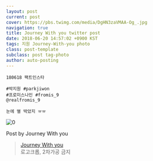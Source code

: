 ```yaml
---
layout: post
current: post
cover: https://pbs.twimg.com/media/DgHN3zaVMAA-Og_.jpg
navigation: true
title: Journey With you twitter post
date: 2018-06-20 14:57:02 +0900 KST
tags: 지원 Journey-With-you photo
class: post-template
subclass: post tag-photo
author: auto-posting
---
```


```
180618 팩트인스타  
  
#박지원 #parkjiwon  
#프로미스나인 #fromis_9  
@realfromis_9  
  
눈에 별 박았지 ㅠㅠ  

```

![0](https://pbs.twimg.com/media/DgHN3zaVMAA-Og_.jpg)

Post by Journey With you
> [Journey With you](https://twitter.com/19980320_j_w_)  
> 로고크롭, 2차가공 금지